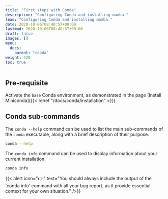 ```yaml
---
title: "First steps with Conda"
description: "Configuring Conda and installing mamba."
lead: "Configuring Conda and installing mamba."
date: 2020-10-06T08:48:57+00:00
lastmod: 2020-10-06T08:48:57+00:00
draft: false
images: []
menu:
  docs:
    parent: "conda"
weight: 420
toc: true
---
```


## Pre-requisite

Activate the `base` Conda environment, as demonstrated in the page [Install Miniconda]({{< relref "/docs/conda/installation" >}}).

## Conda sub-commands

The `conda --help` command can be used to list the main sub-commands of the `conda`
executable, along with a brief description of their purpose.

```bash
conda --help
```

The `conda info` command can be used to display information about your current installation.

```bash
conda info
```

{{< alert icon="👉" text="You should always include the output of the 'conda info' command with all your bug report, as it provide essential context for your own situation." />}}
